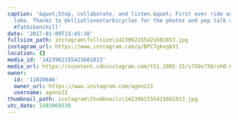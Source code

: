 ```yaml
---
caption: '&quot;Stop, collaborate, and listen.&quot; First ever ride across a frozen
  lake. Thanks to @elliotlovestarbicycles for the photos and pep talk and bike #lovestarraceclub
  #fatbikenchill'
date: '2017-01-09T13:45:38'
fullsize_path: instagram\fullsize\1423962155421681013.jpg
instagram_url: https://www.instagram.com/p/BPC7gkvgkV1
location: {}
media_id: '1423962155421681013'
media_url: https://scontent.cdninstagram.com/t51.2885-15/s750x750/sh0.08/e35/15876768_1704276643235082_3338627320704401408_n.jpg?ig_cache_key=MTQyMzk2MjE1NTQyMTY4MTAxMw%3D%3D.2
owner:
  id: '11020646'
  owner_url: https://www.instagram.com/agonz21
  username: agonz21
thumbnail_path: instagram\thumbnails\1423962155421681013.jpg
utc_date: 1483969538
---
```

